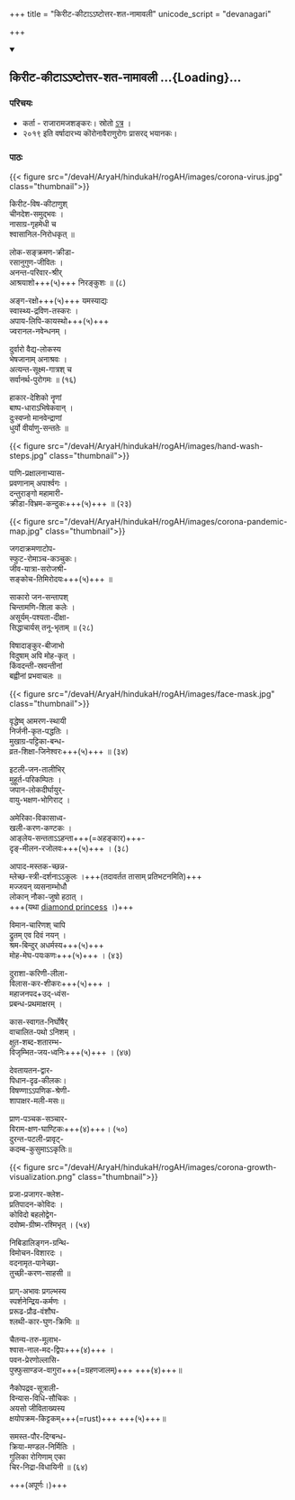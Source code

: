 +++
title = "किरीट-कीटाऽऽष्टोत्तर-शत-नामावली"
unicode_script = "devanagari"

+++

<div class="js_include" includetitle="true" newlevelforh1="2" unfilled url="/kAvyam/laxyam/padyam/rAjArAmasuta-shankaraH/stotram/kirITa-kITAShTottara-shata-nAmAvalI/">
<details open><summary><h2>किरीट-कीटाऽऽष्टोत्तर-शत-नामावली ...{Loading}...</h2></summary>

### परिचयः
- कर्ता - राजारामजशङ्करः। स्रोतो [ऽत्र](https://www.facebook.com/shankar.rajaraman.5/posts/10221715421224585) ।
- २०१९ इति वर्षादारभ्य कॊरोनावैराणुरोगः प्रासरद् भयानकः। 

### पाठः
{{< figure src="/devaH/AryaH/hindukaH/rogAH/images/corona-virus.jpg"  class="thumbnail">}}

किरीट-विष-कीटाणुश्  
चीनदेश-समुद्भवः ।  
नासाग्र-गृहमेधी च  
श्वासानिल-निरोधकृत् ॥

लोक-सङ्क्रमण-क्रीडा-  
रसानुगुण-जीवितः ।  
अनन्त-परिवार-श्रीर्  
आश्रयाशो+++(५)+++ निरङ्कुशः ॥ (८)

अङ्ग-रक्षो+++(५)+++ यमस्याद्यः  
स्वास्थ्य-द्रविण-तस्करः ।  
अपाय-लिपि-कायस्थो+++(५)+++  
ज्वरानल-नवेन्धनम् ।

दुर्वारो वैद्य-लोकस्य  
भेषजानाम् अनाश्रवः ।  
अत्यन्त-सूक्ष्म-गात्रश् च  
सर्वानर्थ-पुरोगमः ॥ (१६)

हाकार-देशिको नॄणां  
बाष्प-धाराऽभिषेकवान् ।  
दुःस्वप्नो मानवेन्द्राणां  
धुर्यो वीर्याणु-सन्ततेः ॥

{{< figure src="/devaH/AryaH/hindukaH/rogAH/images/hand-wash-steps.jpg"  class="thumbnail">}}

पाणि-प्रक्षालनाभ्यास-  
प्रवणानाम् अपार्श्वगः ।  
दन्तुराङ्गो महामारी-  
क्रीडा-विभ्रम-कन्दुकः+++(५)+++ ॥ (२३)

{{< figure src="/devaH/AryaH/hindukaH/rogAH/images/corona-pandemic-map.jpg"  class="thumbnail">}}

जगदाक्रमणाटोप-  
स्फुट-रोमाञ्च-कञ्चुकः।  
जीव-यात्रा-सरोजश्री-  
सङ्कोच-तिमिरोदयः+++(५)+++ ॥

साकारो जन-सन्तापश्  
चिन्तामणि-शिला कलेः ।  
असूर्यम्-पश्यता-दीक्षा-  
सिद्धाचार्यस् तनू-भृताम् ॥ (२८)

विषादाङ्कुर-बीजाभो  
विदुषाम् अपि मोह-कृत् ।  
किंवदन्ती-स्रवन्तीनां  
बह्वीनां प्रभवाचलः ॥

{{< figure src="/devaH/AryaH/hindukaH/rogAH/images/face-mask.jpg"  class="thumbnail">}}

वृद्धेष्व् आमरण-स्थायी  
निर्जनी-कृत-पद्धतिः ।  
मुखाग्र-पट्टिका-बन्ध-  
व्रत-शिक्षा-जिनेश्वरः+++(५)+++ ॥ (३४)

इटली-जन-तालीभिर्  
मुहूर्त-परिकम्पितः ।  
जपान-लोकदीर्घायुर्-  
वायु-भक्षण-भोगिराट् ।

अमेरिका-विकासाध्व-  
खली-करण-कण्टकः ।  
आङ्लेय-सन्तताऽऽहन्ता+++(=अहङ्कार)+++-  
दृङ्-मीलन-रजोलवः+++(५)+++ । (३८)

आपाद-मस्तक-च्छन्न-  
म्लेच्छ-स्त्री-दर्शनाऽऽकुलः ।+++(तदावर्तत तासाम् प्रतिभटनमिति)+++  
मज्जयन् व्यसनाम्भोधौ  
लोकान् नौका-जुषो हठात् ।  
+++(यथा [diamond princess](https://en.wikipedia.org/wiki/2020_coronavirus_pandemic_on_cruise_ships) ।)+++

विमान-चारिणश् चापि  
द्रुतम् एव दिवं नयन् ।  
श्रम-बिन्दुर् अधर्मस्य+++(५)+++  
मोह-मेघ-पयःकणः+++(५)+++ । (४३)

दुराशा-करिणी-लीला-  
विलास-कर-शीकरः+++(५)+++ ।  
महाजनपद+उद्-ध्वंस-  
प्रबन्ध-प्रथमाक्षरम् ।

कास-स्वागत-निर्घोषैर्  
वाचालित-पथो ऽनिशम् ।  
क्षुत-शब्द-शतारम्भ-  
विजृम्भित-जय-ध्वनिः+++(५)+++ । (४७)

देवतायतन-द्वार-  
पिधान-दृढ-कीलकः।  
विषण्णाऽऽपणिक-श्रेणी-  
शापाक्षर-मली-मसः॥

प्राण-पञ्चक-सञ्चार-  
विराम-क्षण-घाण्टिकः+++(४)+++। (५०)  
दुरन्त-पटली-प्रावृट्-  
कदम्ब-कुसुमाऽऽकृतिः॥

{{< figure src="/devaH/AryaH/hindukaH/rogAH/images/corona-growth-visualization.png"  class="thumbnail">}}

प्रजा-प्रजागर-क्लेश-  
प्रतिपादन-कोविदः ।  
कोविदो बहलोद्वेग-  
दवोष्म-ग्रीष्म-रश्मिभृत् । (५४)

निबिडालिङ्गन-ग्रन्थि-  
विमोचन-विशारदः ।  
वदनामृत-पानेच्छा-  
तुच्छी-करण-साहसी ॥

प्राग्-अभावः प्रगल्भस्य  
स्पर्शनेन्द्रिय-कर्मणः ।  
प्ररूढ-प्रौढ-वंशौघ-  
श्लथी-कार-घुण-क्रिमिः ॥

चैतन्य-तरु-मूलाभ-  
श्वास-नाल-मद-द्विपः+++(४)+++ ।  
पवन-प्रेरणोल्लासि-  
पुफ्फुसाण्डज-वागुरा+++(=ग्रहणजालम्)+++ +++(४)+++॥

नैकोपद्रव-सूत्राली-  
विन्यास-विधि-सौचिकः ।  
अयसो जीविताख्यस्य  
क्षयोपक्रम-किट्टकम्+++(=rust)+++ +++(५)+++॥

समस्त-पौर-दिग्बन्ध-  
क्रिया-मण्डल-निर्मितिः ।  
गुलिका रोगिणाम् एका  
चिर-निद्रा-विधायिनी ॥ (६४)

+++(अपूर्णः।)+++
</details>
</div>
